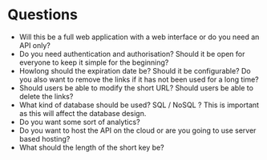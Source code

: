 # Questions
- Will this be a full web application with a web interface or do you need an API only?
- Do you need authentication and authorisation? Should it be open for everyone to keep it simple for the beginning?
- Howlong should the expiration date be? Should it be configurable? Do you also want to remove the links if it has not been used for a long time?
- Should users be able to modify the short URL? Should users be able to delete the links?
- What kind of database should be used? SQL / NoSQL ? This is important as this will affect the database design.
- Do you want some sort of analytics?
- Do you want to host the API on the cloud or are you going to use server based hosting?
- What should the length of the short key be?
